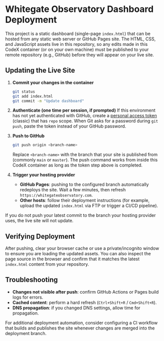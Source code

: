 # Whitegate Observatory Dashboard Deployment

This project is a static dashboard (single-page `index.html`) that can be hosted from any static web server or GitHub Pages site. The HTML, CSS, and JavaScript assets live in this repository, so any edits made in this CodeX container (or on your own machine) must be published to your remote repository (e.g., GitHub) before they will appear on your live site.

## Updating the Live Site

1. **Commit your changes in the container**
   ```bash
   git status
   git add index.html
   git commit -m "Update dashboard"
   ```
2. **Authenticate (one time per session, if prompted)**
   If this environment has not yet authenticated with GitHub, create a [personal access token](https://github.com/settings/tokens) (classic) that has `repo` scope. When Git asks for a password during `git push`, paste the token instead of your GitHub password.

3. **Push to GitHub**
   ```bash
   git push origin <branch-name>
   ```
   Replace `<branch-name>` with the branch that your site is published from (commonly `main` or `master`). The push command works from inside this CodeX container as long as the token step above is completed.
4. **Trigger your hosting provider**
   - **GitHub Pages**: pushing to the configured branch automatically redeploys the site. Wait a few minutes, then refresh `https://whitegateobservatory.com`.
   - **Other hosts**: follow their deployment instructions (for example, upload the updated `index.html` via FTP or trigger a CI/CD pipeline).

If you do not push your latest commit to the branch your hosting provider uses, the live site will not update.

## Verifying Deployment

After pushing, clear your browser cache or use a private/incognito window to ensure you are loading the updated assets. You can also inspect the page source in the browser and confirm that it matches the latest `index.html` content from your repository.

## Troubleshooting

- **Changes not visible after push**: confirm GitHub Actions or Pages build logs for errors.
- **Cached content**: perform a hard refresh (`Ctrl+Shift+R` / `Cmd+Shift+R`).
- **DNS propagation**: if you changed DNS settings, allow time for propagation.

For additional deployment automation, consider configuring a CI workflow that builds and publishes the site whenever changes are merged into the deployment branch.
